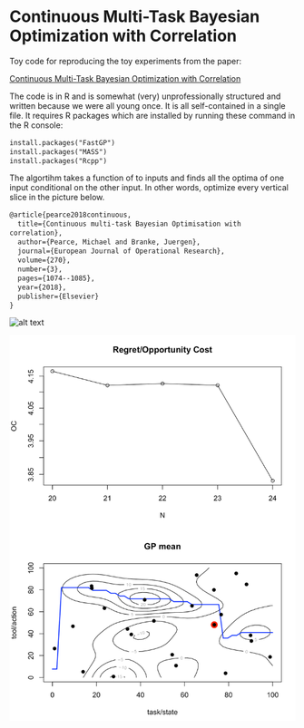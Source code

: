# Continuous Multi-Task Bayesian Optimization with Correlation

Toy code for reproducing the toy experiments from the paper:

[Continuous Multi-Task Bayesian Optimization with Correlation](https://www.sciencedirect.com/science/article/abs/pii/S0377221718302261)

The code is in R and is somewhat (very) unprofessionally structured and written because we were all young once. It is all self-contained in a single file. It requires R packages which are installed by running these command in the R console:

```
install.packages("FastGP")
install.packages("MASS")
install.packages("Rcpp")
```


The algortihm takes a function of to inputs and finds all the optima of one input conditional on the other input. In other words, optimize every vertical slice in the picture below.


```
@article{pearce2018continuous,
  title={Continuous multi-task Bayesian Optimisation with correlation},
  author={Pearce, Michael and Branke, Juergen},
  journal={European Journal of Operational Research},
  volume={270},
  number={3},
  pages={1074--1085},
  year={2018},
  publisher={Elsevier}
}
```

![alt text](https://github.com/scrambledpie/Conditional-Multi-Task-BayesOpt/blob/master/MTKGREVI_sparse.gif)

![alt text](https://raw.githubusercontent.com/scrambledpie/Conditional-Multi-Task-BayesOpt/master/Screen%20Shot%202019-05-21%20at%205.23.01%20PM.png)
